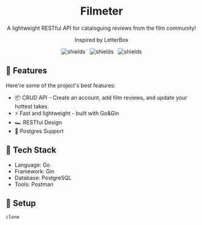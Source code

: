 
<h1 align="center" id="title">Filmeter</h1>

<p align="center" id="description">A lightweight RESTful API for cataloguing reviews from the film community!</p>
<p align="center" id="description">Inspired by LetterBox</p>

<p align="center">
  <img src="https://img.shields.io/badge/status-WIP-yellow" alt="shields">&nbsp;&nbsp;
  <img src="https://img.shields.io/github/last-commit/evansun06/movie-restful-api" alt="shields">&nbsp;&nbsp;
  <img src="https://img.shields.io/github/issues/evansun06/movie-restful-api" alt="shields">
</p>



<h2>🚀 Features</h2>

Here're some of the project's best features:

*   📦 CRUD API - Create an account, add film reviews, and update your hottest takes.
*   ⚡ Fast and lightweight - built with Go&Gin
*   🏎 RESTful Design
*   💾 Postgres Support

<h2>🧰 Tech Stack</h2>

*   Language: Go
*   Framework: Gin
*   Database: PostgreSQL
*   Tools: Postman


<h2>🥼 Setup</h2>

```bash
clone






